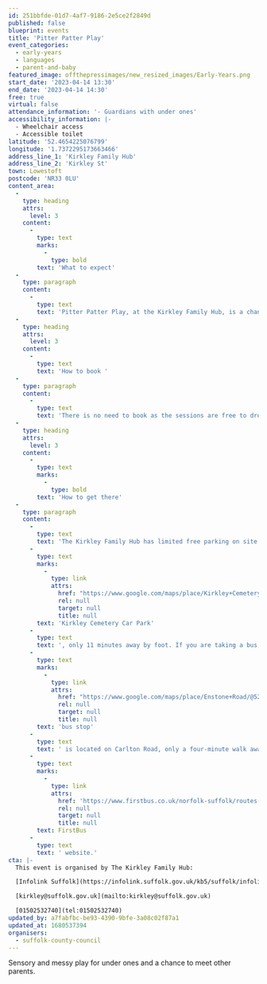 ```yaml
---
id: 251bbfde-01d7-4af7-9186-2e5ce2f2849d
published: false
blueprint: events
title: 'Pitter Patter Play'
event_categories:
  - early-years
  - languages
  - parent-and-baby
featured_image: offthepressimages/new_resized_images/Early-Years.png
start_date: '2023-04-14 13:30'
end_date: '2023-04-14 14:30'
free: true
virtual: false
attendance_information: '- Guardians with under ones'
accessibility_information: |-
  - Wheelchair access
  - Accessible toilet
latitude: '52.4654225076799'
longitude: '1.7372295173663466'
address_line_1: 'Kirkley Family Hub'
address_line_2: 'Kirkley St'
town: Lowestoft
postcode: 'NR33 0LU'
content_area:
  -
    type: heading
    attrs:
      level: 3
    content:
      -
        type: text
        marks:
          -
            type: bold
        text: 'What to expect'
  -
    type: paragraph
    content:
      -
        type: text
        text: 'Pitter Patter Play, at the Kirkley Family Hub, is a chance for you and your little one to enjoy sensory fun and messy play with Healthy Child Practitioners, Debi and Daisy, as well as to meet other parents and guardians for support. There is also a reading corner with books and activities to promote reading at an early age with your little one.'
  -
    type: heading
    attrs:
      level: 3
    content:
      -
        type: text
        text: 'How to book '
  -
    type: paragraph
    content:
      -
        type: text
        text: 'There is no need to book as the sessions are free to drop in.'
  -
    type: heading
    attrs:
      level: 3
    content:
      -
        type: text
        marks:
          -
            type: bold
        text: 'How to get there'
  -
    type: paragraph
    content:
      -
        type: text
        text: 'The Kirkley Family Hub has limited free parking on site. The closest parking is the '
      -
        type: text
        marks:
          -
            type: link
            attrs:
              href: "https://www.google.com/maps/place/Kirkley+Cemetery+Car+Park/@52.4618001,1.7314182,18.71z/data=!4m23!1m16!4m15!1m6!1m2!1s0x47da1a4e243e21e9:0x42ea6650145b6d74!2sKirkley+Children's+Centre,+Kirkley+Street,+Lowestoft!2m2!1d1.7370799!2d52.4659793!1m6!1m2!1s0x47da1b018c40b11d:0xfffabfc880be23b3!2sKirkley+Cemetery+Car+Park,+Kirkley+Gardens,+Lowestoft+NR33,+UK!2m2!1d1.7318215!2d52.4617994!3e2!3m5!1s0x47da1b018c40b11d:0xfffabfc880be23b3!8m2!3d52.4617994!4d1.7318215!16s%2Fg%2F11j7jcc72v"
              rel: null
              target: null
              title: null
        text: 'Kirkley Cemetery Car Park'
      -
        type: text
        text: ', only 11 minutes away by foot. If you are taking a bus, the nearest '
      -
        type: text
        marks:
          -
            type: link
            attrs:
              href: "https://www.google.com/maps/place/Enstone+Road/@52.4652459,1.7356753,17.57z/data=!4m14!1m7!3m6!1s0x47da1a4e243e21e9:0x42ea6650145b6d74!2sKirkley+Children's+Centre!8m2!3d52.4659881!4d1.737275!16s%2Fg%2F1pp2vdgx3!3m5!1s0x47da1a4e0c8f6851:0x7c4c6d419d2f7794!8m2!3d52.464638!4d1.735304!16s%2Fg%2F1q67q8k1g"
              rel: null
              target: null
              title: null
        text: 'bus stop'
      -
        type: text
        text: ' is located on Carlton Road, only a four-minute walk away from the Kirkley Family Hub. Bus timetables can be accessed via the '
      -
        type: text
        marks:
          -
            type: link
            attrs:
              href: 'https://www.firstbus.co.uk/norfolk-suffolk/routes-and-maps/coastlink-x1x11-x2x21x22-norwich-great-yarmouth-lowestoft'
              rel: null
              target: null
              title: null
        text: FirstBus
      -
        type: text
        text: ' website.'
cta: |-
  This event is organised by The Kirkley Family Hub:

  [Infolink Suffolk](https://infolink.suffolk.gov.uk/kb5/suffolk/infolink/service.page?id=j3FbQ-738P0)

  [kirkley@suffolk.gov.uk](mailto:kirkley@suffolk.gov.uk)

  [01502532740](tel:01502532740)
updated_by: a7fabfbc-be93-4390-9bfe-3a08c02f87a1
updated_at: 1680537394
organisers:
  - suffolk-county-council
---
```

Sensory and messy play for under ones and a chance to meet other parents.